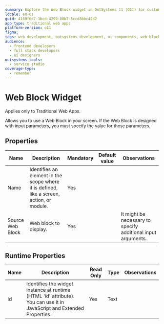 ```yaml
---
summary: Explore the Web Block widget in OutSystems 11 (O11) for customizable integration in Traditional Web Apps.
locale: en-us
guid: 4160f6d7-1bcd-4299-80b7-5ccd8bbc42d2
app_type: traditional web apps
platform-version: o11
figma:
tags: web development, outsystems development, ui components, web blocks
audience:
  - frontend developers
  - full stack developers
  - ui designers
outsystems-tools:
  - service studio
coverage-type:
  - remember
---
```


# Web Block Widget

<div class="info" markdown="1">

Applies only to Traditional Web Apps.

</div>

Allows you to use a Web Block in your screen. If the Web Block is designed with input parameters, you must specify the value for those parameters.

## Properties

<table markdown="1">
<thead>
<tr>
<th>Name</th>
<th>Description</th>
<th>Mandatory</th>
<th>Default value</th>
<th>Observations</th>
</tr>
</thead>
<tbody>
<tr>
<td title="Name">Name</td>
<td>Identifies an element in the scope where it is defined, like a screen, action, or module.</td>
<td>Yes</td>
<td></td>
<td></td>
</tr>
<tr>
<td title="Source Web Block">Source Web Block</td>
<td>Web block to display.</td>
<td>Yes</td>
<td></td>
<td>It might be necessary to specify additional input arguments.</td>
</tr>
</tbody>
</table>

## Runtime Properties

<table markdown="1">
<thead>
<tr>
<th>Name</th>
<th>Description</th>
<th>Read Only</th>
<th>Type</th>
<th>Observations</th>
</tr>
</thead>
<tbody>
<tr>
<td>Id</td>
<td>Identifies the widget instance at runtime (HTML 'id' attribute). You can use it in JavaScript and Extended Properties.</td>
<td>Yes</td>
<td>Text</td>
<td></td>
</tr>
</tbody>
</table>

